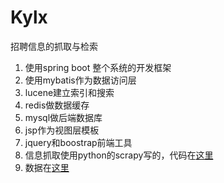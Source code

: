 # Kylx
招聘信息的抓取与检索
1. 使用spring boot 整个系统的开发框架
2. 使用mybatis作为数据访问层
3. lucene建立索引和搜索
4. redis做数据缓存
5. mysql做后端数据库
6. jsp作为视图层模板
7. jquery和boostrap前端工具
8. 信息抓取使用python的scrapy写的，代码在[这里](https://github.com/jinyaozhuzhu/kylx-crawl)
9. 数据在[这里](https://github.com/jinyaozhuzhu/Kylx/blob/master/src/main/resources/data/kylx.sql)
